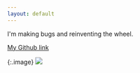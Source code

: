 ```yaml
---
layout: default
---
```


I'm making bugs and reinventing the wheel.

[My Github link](https://github.com/Hyreos)

{:.image}
![](https://78.media.tumblr.com/90998264cd3cd6226d910338297e6fb0/tumblr_ozrubdLWqX1vy2tgqo1_400.jpg)